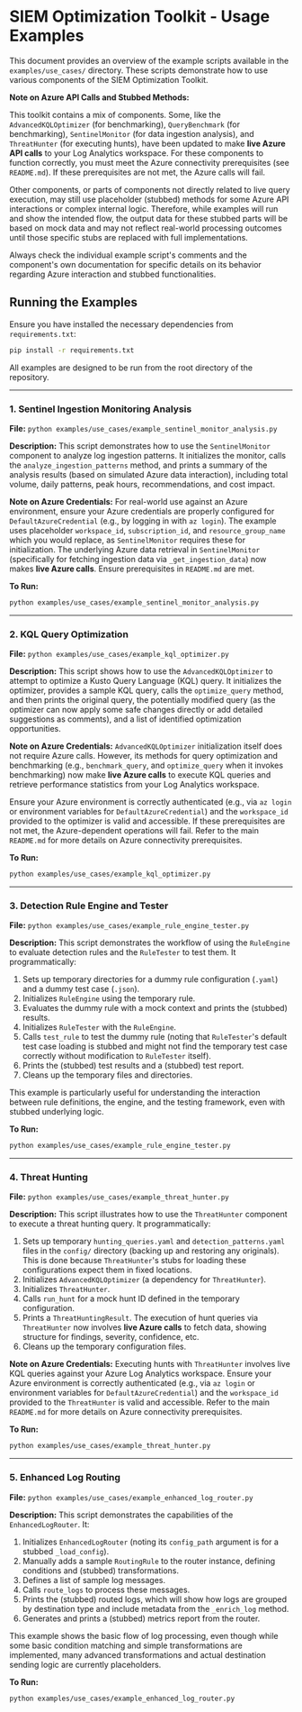 # SIEM Optimization Toolkit - Usage Examples

This document provides an overview of the example scripts available in the `examples/use_cases/` directory. These scripts demonstrate how to use various components of the SIEM Optimization Toolkit.

**Note on Azure API Calls and Stubbed Methods:**

This toolkit contains a mix of components. Some, like the `AdvancedKQLOptimizer` (for benchmarking), `QueryBenchmark` (for benchmarking), `SentinelMonitor` (for data ingestion analysis), and `ThreatHunter` (for executing hunts), have been updated to make **live Azure API calls** to your Log Analytics workspace. For these components to function correctly, you must meet the Azure connectivity prerequisites (see `README.md`). If these prerequisites are not met, the Azure calls will fail.

Other components, or parts of components not directly related to live query execution, may still use placeholder (stubbed) methods for some Azure API interactions or complex internal logic. Therefore, while examples will run and show the intended flow, the output data for these stubbed parts will be based on mock data and may not reflect real-world processing outcomes until those specific stubs are replaced with full implementations.

Always check the individual example script's comments and the component's own documentation for specific details on its behavior regarding Azure interaction and stubbed functionalities.

## Running the Examples

Ensure you have installed the necessary dependencies from `requirements.txt`:
```bash
pip install -r requirements.txt
```
All examples are designed to be run from the root directory of the repository.

---

### 1. Sentinel Ingestion Monitoring Analysis

**File:** `python examples/use_cases/example_sentinel_monitor_analysis.py`

**Description:**
This script demonstrates how to use the `SentinelMonitor` component to analyze log ingestion patterns. It initializes the monitor, calls the `analyze_ingestion_patterns` method, and prints a summary of the analysis results (based on simulated Azure data interaction), including total volume, daily patterns, peak hours, recommendations, and cost impact.

**Note on Azure Credentials:**
For real-world use against an Azure environment, ensure your Azure credentials are properly configured for `DefaultAzureCredential` (e.g., by logging in with `az login`). The example uses placeholder `workspace_id`, `subscription_id`, and `resource_group_name` which you would replace, as `SentinelMonitor` requires these for initialization. The underlying Azure data retrieval in `SentinelMonitor` (specifically for fetching ingestion data via `_get_ingestion_data`) now makes **live Azure calls**. Ensure prerequisites in `README.md` are met.

**To Run:**
```bash
python examples/use_cases/example_sentinel_monitor_analysis.py
```

---

### 2. KQL Query Optimization

**File:** `python examples/use_cases/example_kql_optimizer.py`

**Description:**
This script shows how to use the `AdvancedKQLOptimizer` to attempt to optimize a Kusto Query Language (KQL) query. It initializes the optimizer, provides a sample KQL query, calls the `optimize_query` method, and then prints the original query, the potentially modified query (as the optimizer can now apply some safe changes directly or add detailed suggestions as comments), and a list of identified optimization opportunities.

**Note on Azure Credentials:**
`AdvancedKQLOptimizer` initialization itself does not require Azure calls. However, its methods for query optimization and benchmarking (e.g., `benchmark_query`, and `optimize_query` when it invokes benchmarking) now make **live Azure calls** to execute KQL queries and retrieve performance statistics from your Log Analytics workspace.

Ensure your Azure environment is correctly authenticated (e.g., via `az login` or environment variables for `DefaultAzureCredential`) and the `workspace_id` provided to the optimizer is valid and accessible. If these prerequisites are not met, the Azure-dependent operations will fail. Refer to the main `README.md` for more details on Azure connectivity prerequisites.

**To Run:**
```bash
python examples/use_cases/example_kql_optimizer.py
```

---

### 3. Detection Rule Engine and Tester

**File:** `python examples/use_cases/example_rule_engine_tester.py`

**Description:**
This script demonstrates the workflow of using the `RuleEngine` to evaluate detection rules and the `RuleTester` to test them.
It programmatically:
1. Sets up temporary directories for a dummy rule configuration (`.yaml`) and a dummy test case (`.json`).
2. Initializes `RuleEngine` using the temporary rule.
3. Evaluates the dummy rule with a mock context and prints the (stubbed) results.
4. Initializes `RuleTester` with the `RuleEngine`.
5. Calls `test_rule` to test the dummy rule (noting that `RuleTester`'s default test case loading is stubbed and might not find the temporary test case correctly without modification to `RuleTester` itself).
6. Prints the (stubbed) test results and a (stubbed) test report.
7. Cleans up the temporary files and directories.

This example is particularly useful for understanding the interaction between rule definitions, the engine, and the testing framework, even with stubbed underlying logic.

**To Run:**
```bash
python examples/use_cases/example_rule_engine_tester.py
```

---

### 4. Threat Hunting

**File:** `python examples/use_cases/example_threat_hunter.py`

**Description:**
This script illustrates how to use the `ThreatHunter` component to execute a threat hunting query.
It programmatically:
1. Sets up temporary `hunting_queries.yaml` and `detection_patterns.yaml` files in the `config/` directory (backing up and restoring any originals). This is done because `ThreatHunter`'s stubs for loading these configurations expect them in fixed locations.
2. Initializes `AdvancedKQLOptimizer` (a dependency for `ThreatHunter`).
3. Initializes `ThreatHunter`.
4. Calls `run_hunt` for a mock hunt ID defined in the temporary configuration.
5. Prints a `ThreatHuntingResult`. The execution of hunt queries via `ThreatHunter` now involves **live Azure calls** to fetch data, showing structure for findings, severity, confidence, etc.
6. Cleans up the temporary configuration files.

**Note on Azure Credentials:**
Executing hunts with `ThreatHunter` involves live KQL queries against your Azure Log Analytics workspace. Ensure your Azure environment is correctly authenticated (e.g., via `az login` or environment variables for `DefaultAzureCredential`) and the `workspace_id` provided to the `ThreatHunter` is valid and accessible. Refer to the main `README.md` for more details on Azure connectivity prerequisites.

**To Run:**
```bash
python examples/use_cases/example_threat_hunter.py
```

---

### 5. Enhanced Log Routing

**File:** `python examples/use_cases/example_enhanced_log_router.py`

**Description:**
This script demonstrates the capabilities of the `EnhancedLogRouter`.
It:
1. Initializes `EnhancedLogRouter` (noting its `config_path` argument is for a stubbed `_load_config`).
2. Manually adds a sample `RoutingRule` to the router instance, defining conditions and (stubbed) transformations.
3. Defines a list of sample log messages.
4. Calls `route_logs` to process these messages.
5. Prints the (stubbed) routed logs, which will show how logs are grouped by destination type and include metadata from the `_enrich_log` method.
6. Generates and prints a (stubbed) metrics report from the router.

This example shows the basic flow of log processing, even though while some basic condition matching and simple transformations are implemented, many advanced transformations and actual destination sending logic are currently placeholders.

**To Run:**
```bash
python examples/use_cases/example_enhanced_log_router.py
```
